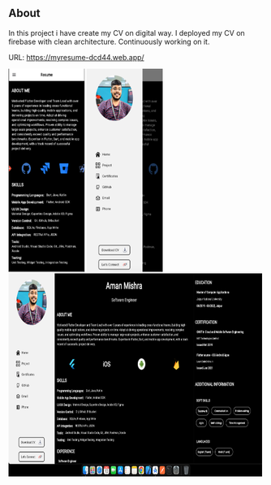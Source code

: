 ## About

In this project i have create my CV on digital way. I deployed my CV on firebase with clean architecture. Continuously working on it.

URL: https://myresume-dcd44.web.app/

<img alt="img_2.png" height="400" src="img_2.png" width="150"/>
<img alt="img.png" height="400" src="img.png" width="150"/>
<img alt="img_1.png" height="400" src="img_1.png" width="500"/>

